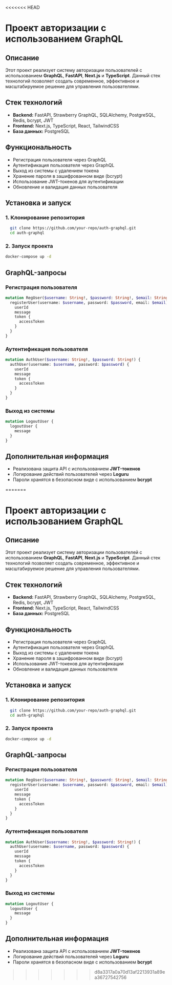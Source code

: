 <<<<<<< HEAD
# Проект авторизации с использованием GraphQL

## Описание
Этот проект реализует систему авторизации пользователей с использованием **GraphQL**, **FastAPI**, **Next.js** и **TypeScript**. Данный стек технологий позволяет создать современное, эффективное и масштабируемое решение для управления пользователями.

## Стек технологий
- **Backend:** FastAPI, Strawberry GraphQL, SQLAlchemy, PostgreSQL, Redis, bcrypt, JWT
- **Frontend:** Next.js, TypeScript, React, TailwindCSS
- **База данных:** PostgreSQL

## Функциональность
- Регистрация пользователя через GraphQL
- Аутентификация пользователя через GraphQL
- Выход из системы с удалением токена
- Хранение пароля в зашифрованном виде (bcrypt)
- Использование JWT-токенов для аутентификации
- Обновление и валидация данных пользователя

## Установка и запуск

### 1. Клонирование репозитория
```bash
  git clone https://github.com/your-repo/auth-graphql.git
  cd auth-graphql
```
### 2. Запуск проекта
```bash
docker-compose up -d
```

## GraphQL-запросы
### Регистрация пользователя
```graphql
mutation RegUser($username: String!, $password: String!, $email: String!) {
  registerUser(username: $username, password: $password, email: $email) {
    userId
    message
    token {
      accessToken
    }
  }
}
```

### Аутентификация пользователя
```graphql
mutation AuthUser($username: String!, $password: String!) {
  authUser(username: $username, password: $password) {
    userId
    message
    token {
      accessToken
    }
  }
}
```

### Выход из системы
```graphql
mutation LogoutUser {
  logoutUser {
    message
  }
}
```

## Дополнительная информация
- Реализована защита API с использованием **JWT-токенов**
- Логирование действий пользователей через **Loguru**
- Пароли хранятся в безопасном виде с использованием **bcrypt**

=======
# Проект авторизации с использованием GraphQL

## Описание
Этот проект реализует систему авторизации пользователей с использованием **GraphQL**, **FastAPI**, **Next.js** и **TypeScript**. Данный стек технологий позволяет создать современное, эффективное и масштабируемое решение для управления пользователями.

## Стек технологий
- **Backend:** FastAPI, Strawberry GraphQL, SQLAlchemy, PostgreSQL, Redis, bcrypt, JWT
- **Frontend:** Next.js, TypeScript, React, TailwindCSS
- **База данных:** PostgreSQL

## Функциональность
- Регистрация пользователя через GraphQL
- Аутентификация пользователя через GraphQL
- Выход из системы с удалением токена
- Хранение пароля в зашифрованном виде (bcrypt)
- Использование JWT-токенов для аутентификации
- Обновление и валидация данных пользователя

## Установка и запуск

### 1. Клонирование репозитория
```bash
  git clone https://github.com/your-repo/auth-graphql.git
  cd auth-graphql
```
### 2. Запуск проекта
```bash
docker-compose up -d
```

## GraphQL-запросы
### Регистрация пользователя
```graphql
mutation RegUser($username: String!, $password: String!, $email: String!) {
  registerUser(username: $username, password: $password, email: $email) {
    userId
    message
    token {
      accessToken
    }
  }
}
```

### Аутентификация пользователя
```graphql
mutation AuthUser($username: String!, $password: String!) {
  authUser(username: $username, password: $password) {
    userId
    message
    token {
      accessToken
    }
  }
}
```

### Выход из системы
```graphql
mutation LogoutUser {
  logoutUser {
    message
  }
}
```

## Дополнительная информация
- Реализована защита API с использованием **JWT-токенов**
- Логирование действий пользователей через **Loguru**
- Пароли хранятся в безопасном виде с использованием **bcrypt**

>>>>>>> d8a3317a0a70d13af2213931a89ea36727542756
